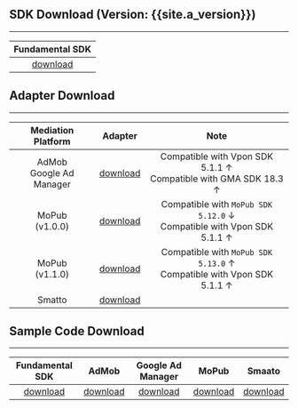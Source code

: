 ## SDK Download (Version: {{site.a_version}})
---

| Fundamental SDK |
|:---------------:|
|[download][1]    |


## Adapter Download
---

| Mediation Platform | Adapter | Note|
|:------------------:|:-------:|:---:|
| AdMob <br> Google Ad Manager | [download][2] | Compatible with Vpon SDK 5.1.1 ↑ <br> Compatible with GMA SDK 18.3 ↑ | 
| MoPub <br> (v1.0.0)| [download][3] | Compatible with `MoPub SDK 5.12.0` ↓ <br> Compatible with Vpon SDK 5.1.1 ↑|
| MoPub <br> (v1.1.0)| [download][4] | Compatible with `MoPub SDK 5.13.0` ↑ <br> Compatible with Vpon SDK 5.1.1 ↑|
| Smatto | [download][5] | |


## Sample Code Download
---

Fundamental SDK   | AdMob        | Google Ad Manager         | MoPub       | Smaato        |
:------------------:| :-----------:|:-----------:|:-----------:| :------------:|
[download][6]       |[download][7]|[download][7]|[download][8]| [download][9]|


[1]: https://m.vpadn.com/sdk/vpadn-sdk-obf511-70700202-2007071727-c1c432e.aar
[2]: https://github.com/vpon-sdk/Vpon-android-examples/tree/master/admob-adapter
[3]: https://github.com/vpon-sdk/Vpon-android-examples/tree/master/adapter/MoPub%20Adapter/v1.0.0
[4]: https://github.com/vpon-sdk/Vpon-android-examples/tree/master/adapter/MoPub%20Adapter/v1.1.0
[5]: https://github.com/vpon-sdk/Vpon-mobile-android-examples/tree/master/Adapter/SmaatoCustomEvents
[6]: https://github.com/vpon-sdk/Vpon-android-examples
[7]: https://github.com/vpon-sdk/Vpon-android-examples/tree/master/admobexample
[8]: https://github.com/vpon-sdk/Vpon-android-examples/tree/master/mopubexample
[9]: https://github.com/vpon-sdk/Vpon-mobile-android-examples/tree/master/Mediation/SmaatoExample
